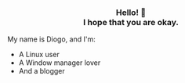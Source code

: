 <div>
<h3 style="text-align: center;">
  Hello! 👋 <br> I hope that you are okay.
</h3>
</div>

My name is Diogo, and I'm:
- A Linux user
- A Window manager lover
- And a blogger
